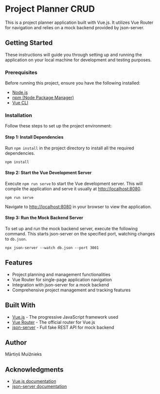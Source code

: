 
# Project Planner CRUD
This is a project planner application built with Vue.js. It utilizes Vue Router for navigation and relies on a mock backend provided by json-server.

## Getting Started
These instructions will guide you through setting up and running the application on your local machine for development and testing purposes.

### Prerequisites
Before running this project, ensure you have the following installed:
- [Node.js](https://nodejs.org/)
- [npm (Node Package Manager)](https://www.npmjs.com/)
- [Vue CLI](https://cli.vuejs.org/)

### Installation
Follow these steps to set up the project environment:

#### Step 1: Install Dependencies
Run `npm install` in the project directory to install all the required dependencies.

```
npm install
```

#### Step 2: Start the Vue Development Server
Execute `npm run serve` to start the Vue development server. This will compile the application and serve it usually at [http://localhost:8080](http://localhost:8080).

```
npm run serve
```

Navigate to [http://localhost:8080](http://localhost:8080) in your browser to view the application.

#### Step 3: Run the Mock Backend Server
To set up and run the mock backend server, execute the following command. This starts json-server on the specified port, watching changes to `db.json`.

```
npx json-server --watch db.json --port 3001
```

## Features
- Project planning and management functionalities
- Vue Router for single-page application navigation
- Integration with json-server for a mock backend
- Comprehensive project management and tracking features

## Built With
- [Vue.js](https://vuejs.org/) - The progressive JavaScript framework used
- [Vue Router](https://router.vuejs.org/) - The official router for Vue.js
- [json-server](https://github.com/typicode/json-server) - Full fake REST API for mock backend

## Author
Mārtiņš Muižnieks

## Acknowledgments
- [Vue.js documentation](https://vuejs.org/v2/guide/)
- [json-server documentation](https://github.com/typicode/json-server)
